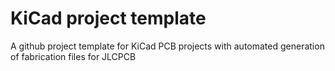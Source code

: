 # KiCad project template

A github project template for KiCad PCB projects with automated generation of fabrication files for JLCPCB

